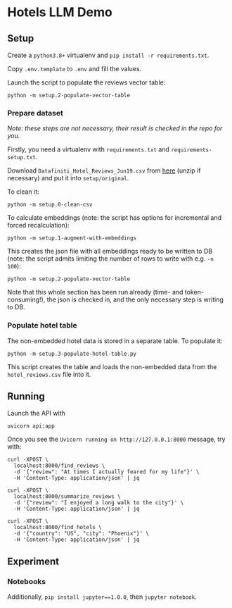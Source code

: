 # Hotels LLM Demo

## Setup

Create a `python3.8+` virtualenv and `pip install -r requirements.txt`.

Copy `.env.template` to `.env` and fill the values.

Launch the script to populate the reviews vector table:

```
python -m setup.2-populate-vector-table
```

### Prepare dataset

_Note: these steps are not necessary, their result is checked in the repo for you._

Firstly, you need a virtualenv with `requirements.txt` and `requirements-setup.txt`.

Download `Datafiniti_Hotel_Reviews_Jun19.csv` from [here](https://www.kaggle.com/datasets/datafiniti/hotel-reviews?select=Datafiniti_Hotel_Reviews_Jun19.csv) (unzip if necessary) and put it into `setup/original`.

To clean it:

```
python -m setup.0-clean-csv
```

To calculate embeddings (note: the script has options for incremental and forced recalculation):

```
python -m setup.1-augment-with-embeddings
```

This creates the json file with all embeddings ready to be written to DB (note:
the script admits limiting the number of rows to write with e.g. `-n 100`):

```
python -m setup.2-populate-vector-table
```

Note that this whole section has been run already (time- and token-consuming!),
the json is checked in, and the only necessary step is writing to DB.

### Populate hotel table

The non-embedded hotel data is stored in a separate table. To populate it:

``` 
python -m setup.3-populate-hotel-table.py
```

This script creates the table and loads the non-embedded data from the `hotel_reviews.csv` file into it.

## Running

Launch the API with

```
uvicorn api:app
```

Once you see the `Uvicorn running on http://127.0.0.1:8000` message, try with:

```
curl -XPOST \
  localhost:8000/find_reviews \
  -d '{"review": "At times I actually feared for my life"}' \
  -H 'Content-Type: application/json' | jq

curl -XPOST \
  localhost:8000/summarize_reviews \
  -d '{"review": "I enjoyed a long walk to the city"}' \
  -H 'Content-Type: application/json' | jq

curl -XPOST \
  localhost:8000/find_hotels \
  -d '{"country": "US", "city": "Phoenix"}' \
  -H 'Content-Type: application/json' | jq
```

## Experiment

### Notebooks

Additionally, `pip install jupyter==1.0.0`, then `jupyter notebook`.